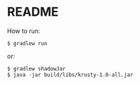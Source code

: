 # README

How to run:

    $ gradlew run

or:

    $ gradlew shadowJar
    $ java -jar build/libs/krusty-1.0-all.jar
